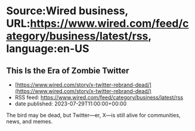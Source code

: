 # Source:Wired business, URL:https://www.wired.com/feed/category/business/latest/rss, language:en-US

## This Is the Era of Zombie Twitter
 - [https://www.wired.com/story/x-twitter-rebrand-dead/](https://www.wired.com/story/x-twitter-rebrand-dead/)
 - RSS feed: https://www.wired.com/feed/category/business/latest/rss
 - date published: 2023-07-29T11:00:00+00:00

The bird may be dead, but Twitter—er, X—is still alive for communities, news, and memes.

